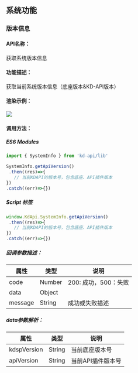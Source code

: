 <!--
 * @Author: your name
 * @Date: 2022-04-14 14:21:11
 * @LastEditTime: 2022-04-15 09:55:36
 * @LastEditors: your name
 * @Description: 打开koroFileHeader查看配置 进行设置: https://github.com/OBKoro1/koro1FileHeader/wiki/%E9%85%8D%E7%BD%AE
 * @FilePath: \KD-API-DOCS\public\md\api\获取系统版本信息.md
-->

## 系统功能
### 版本信息
#### API名称：
获取系统版本信息
#### 功能描述：

获取当前系统版本信息（底座版本&KD-API版本）

#### 渲染示例：
![](../../image/example/获取系统版本信息.webp)

#### 调用方法：
##### ES6 Modules
```javascript
import { SystemInfo } from 'kd-api/lib'

SystemInfo.getApiVersion()
 .then((res)=>{
   // 当前KDAPI的版本号，包含底座、API插件版本
})
.catch((err)=>{})
```

##### Script 标签
```javascript
window.KdApi.SystemInfo.getApiVersion()
 .then((res)=>{
   // 当前KDAPI的版本号，包含底座、API插件版本
})
.catch((err)=>{})
```

##### 回调参数描述：

| 属性      | 类型   | 说明                                   |
| --------- | ------ | -------------------------------------- |
| code | Number | 200: 成功，500：失败        |
| data | Object |        |
| message | String | 成功或失败描述        |


##### data参数解析：
| 属性      | 类型   | 说明                                   |
| --------- | ------ | -------------------------------------- |
| kdspVersion | String | 当前底座版本号        |
| apiVersion | String | 当前API插件版本号        |

